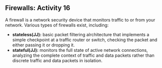 ## Firewalls: Activity 16

A firewall is a network security device that monitors traffic to or from your network. Various types of firewalls exist, including:

- **stateless(JJ):** basic packet filtering alrchitecture that implements a simple checkpoint at a traffic router or switch, checking the packet and either passing it or dropping it.
- **stateful(JJ):** monitors the full state of active network connections, analyzing the complete context of traffic and data packets rather than discrete traffic and data packets in isolation.
